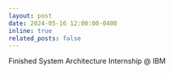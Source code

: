 ```yaml
---
layout: post
date: 2024-05-16 12:00:00-0400
inline: true
related_posts: false
---
```


Finished System Architecture Internship @ IBM
